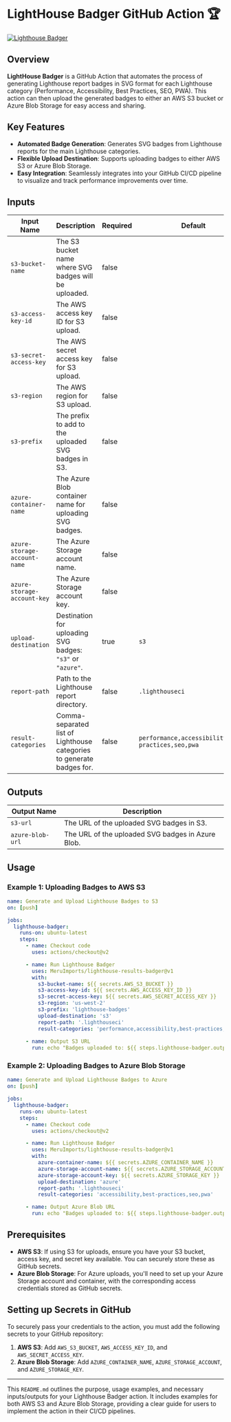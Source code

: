 # LightHouse Badger GitHub Action 🏆

[![Lighthouse Badger](https://img.shields.io/badge/Lighthouse-Badger-green.svg)](https://github.com/yourusername/lighthouse-badger)

## Overview

**LightHouse Badger** is a GitHub Action that automates the process of generating Lighthouse report badges in SVG format for each Lighthouse category (Performance, Accessibility, Best Practices, SEO, PWA). This action can then upload the generated badges to either an AWS S3 bucket or Azure Blob Storage for easy access and sharing.

## Key Features

- **Automated Badge Generation**: Generates SVG badges from Lighthouse reports for the main Lighthouse categories.
- **Flexible Upload Destination**: Supports uploading badges to either AWS S3 or Azure Blob Storage.
- **Easy Integration**: Seamlessly integrates into your GitHub CI/CD pipeline to visualize and track performance improvements over time.

## Inputs

| Input Name                 | Description                                                    | Required | Default |
|----------------------------|----------------------------------------------------------------|----------|---------|
| `s3-bucket-name`            | The S3 bucket name where SVG badges will be uploaded.          | false    |         |
| `s3-access-key-id`          | The AWS access key ID for S3 upload.                           | false    |         |
| `s3-secret-access-key`      | The AWS secret access key for S3 upload.                       | false    |         |
| `s3-region`                 | The AWS region for S3 upload.                                  | false    |         |
| `s3-prefix`                 | The prefix to add to the uploaded SVG badges in S3.            | false    |         |
| `azure-container-name`      | The Azure Blob container name for uploading SVG badges.        | false    |         |
| `azure-storage-account-name`| The Azure Storage account name.                                | false    |         |
| `azure-storage-account-key` | The Azure Storage account key.                                 | false    |         |
| `upload-destination`        | Destination for uploading SVG badges: `"s3"` or `"azure"`.     | true     | `s3`    |
| `report-path`               | Path to the Lighthouse report directory.                       | false    | `.lighthouseci` |
| `result-categories`         | Comma-separated list of Lighthouse categories to generate badges for. | false | `performance,accessibility,best-practices,seo,pwa` |

## Outputs

| Output Name     | Description                                           |
|-----------------|-------------------------------------------------------|
| `s3-url`        | The URL of the uploaded SVG badges in S3.             |
| `azure-blob-url`| The URL of the uploaded SVG badges in Azure Blob.     |

## Usage

### Example 1: Uploading Badges to AWS S3

```yaml
name: Generate and Upload Lighthouse Badges to S3
on: [push]

jobs:
  lighthouse-badger:
    runs-on: ubuntu-latest
    steps:
      - name: Checkout code
        uses: actions/checkout@v2

      - name: Run Lighthouse Badger
        uses: MeruImports/lighthouse-results-badger@v1
        with:
          s3-bucket-name: ${{ secrets.AWS_S3_BUCKET }}
          s3-access-key-id: ${{ secrets.AWS_ACCESS_KEY_ID }}
          s3-secret-access-key: ${{ secrets.AWS_SECRET_ACCESS_KEY }}
          s3-region: 'us-west-2'
          s3-prefix: 'lighthouse-badges'
          upload-destination: 's3'
          report-path: '.lighthouseci'
          result-categories: 'performance,accessibility,best-practices,seo,pwa'
      
      - name: Output S3 URL
        run: echo "Badges uploaded to: ${{ steps.lighthouse-badger.outputs.s3-url }}"
```

### Example 2: Uploading Badges to Azure Blob Storage

```yaml
name: Generate and Upload Lighthouse Badges to Azure
on: [push]

jobs:
  lighthouse-badger:
    runs-on: ubuntu-latest
    steps:
      - name: Checkout code
        uses: actions/checkout@v2

      - name: Run Lighthouse Badger
        uses: MeruImports/lighthouse-results-badger@v1
        with:
          azure-container-name: ${{ secrets.AZURE_CONTAINER_NAME }}
          azure-storage-account-name: ${{ secrets.AZURE_STORAGE_ACCOUNT }}
          azure-storage-account-key: ${{ secrets.AZURE_STORAGE_KEY }}
          upload-destination: 'azure'
          report-path: '.lighthouseci'
          result-categories: 'accessibility,best-practices,seo,pwa'

      - name: Output Azure Blob URL
        run: echo "Badges uploaded to: ${{ steps.lighthouse-badger.outputs.azure-blob-url }}"
```

## Prerequisites

- **AWS S3**: If using S3 for uploads, ensure you have your S3 bucket, access key, and secret key available. You can securely store these as GitHub secrets.
- **Azure Blob Storage**: For Azure uploads, you'll need to set up your Azure Storage account and container, with the corresponding access credentials stored as GitHub secrets.

## Setting up Secrets in GitHub

To securely pass your credentials to the action, you must add the following secrets to your GitHub repository:

1. **AWS S3**: Add `AWS_S3_BUCKET`, `AWS_ACCESS_KEY_ID`, and `AWS_SECRET_ACCESS_KEY`.
2. **Azure Blob Storage**: Add `AZURE_CONTAINER_NAME`, `AZURE_STORAGE_ACCOUNT`, and `AZURE_STORAGE_KEY`.

---

This `README.md` outlines the purpose, usage examples, and necessary inputs/outputs for your Lighthouse Badger action. It includes examples for both AWS S3 and Azure Blob Storage, providing a clear guide for users to implement the action in their CI/CD pipelines.
